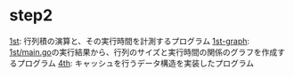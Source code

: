 # step2

[1st](1st/README.md): 行列積の演算と、その実行時間を計測するプログラム
[1st-graph](1st-graph/README.md): [1st/main.go](../1st-graph/main.go)の実行結果から、行列のサイズと実行時間の関係のグラフを作成するプログラム
[4th](4th/README.md): キャッシュを行うデータ構造を実装したプログラム
